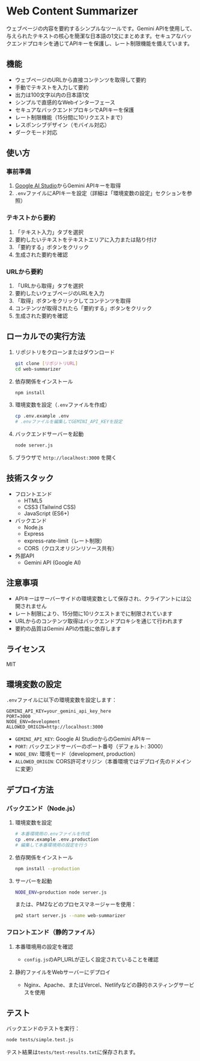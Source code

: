 # Web Content Summarizer

ウェブページの内容を要約するシンプルなツールです。Gemini APIを使用して、与えられたテキストの核心を簡潔な日本語の1文にまとめます。セキュアなバックエンドプロキシを通じてAPIキーを保護し、レート制限機能を備えています。

## 機能

- ウェブページのURLから直接コンテンツを取得して要約
- 手動でテキストを入力して要約
- 出力は100文字以内の日本語1文
- シンプルで直感的なWebインターフェース
- セキュアなバックエンドプロキシでAPIキーを保護
- レート制限機能（15分間に10リクエストまで）
- レスポンシブデザイン（モバイル対応）
- ダークモード対応

## 使い方

### 事前準備

1. [Google AI Studio](https://ai.google.dev/)からGemini APIキーを取得
2. `.env`ファイルにAPIキーを設定（詳細は「環境変数の設定」セクションを参照）

### テキストから要約

1. 「テキスト入力」タブを選択
2. 要約したいテキストをテキストエリアに入力または貼り付け
3. 「要約する」ボタンをクリック
4. 生成された要約を確認

### URLから要約

1. 「URLから取得」タブを選択
2. 要約したいウェブページのURLを入力
3. 「取得」ボタンをクリックしてコンテンツを取得
4. コンテンツが取得されたら「要約する」ボタンをクリック
5. 生成された要約を確認

## ローカルでの実行方法

1. リポジトリをクローンまたはダウンロード
   ```bash
   git clone [リポジトリURL]
   cd web-summarizer
   ```

2. 依存関係をインストール
   ```bash
   npm install
   ```

3. 環境変数を設定（`.env`ファイルを作成）
   ```bash
   cp .env.example .env
   # .envファイルを編集してGEMINI_API_KEYを設定
   ```

4. バックエンドサーバーを起動
   ```bash
   node server.js
   ```

5. ブラウザで `http://localhost:3000` を開く

## 技術スタック

- フロントエンド
  - HTML5
  - CSS3 (Tailwind CSS)
  - JavaScript (ES6+)
- バックエンド
  - Node.js
  - Express
  - express-rate-limit（レート制限）
  - CORS（クロスオリジンリソース共有）
- 外部API
  - Gemini API (Google AI)

## 注意事項

- APIキーはサーバーサイドの環境変数として保存され、クライアントには公開されません
- レート制限により、15分間に10リクエストまでに制限されています
- URLからのコンテンツ取得はバックエンドプロキシを通じて行われます
- 要約の品質はGemini APIの性能に依存します

## ライセンス

MIT

## 環境変数の設定

`.env`ファイルに以下の環境変数を設定します：

```
GEMINI_API_KEY=your_gemini_api_key_here
PORT=3000
NODE_ENV=development
ALLOWED_ORIGIN=http://localhost:3000
```

- `GEMINI_API_KEY`: Google AI StudioからのGemini APIキー
- `PORT`: バックエンドサーバーのポート番号（デフォルト: 3000）
- `NODE_ENV`: 環境モード（development, production）
- `ALLOWED_ORIGIN`: CORS許可オリジン（本番環境ではデプロイ先のドメインに変更）

## デプロイ方法

### バックエンド（Node.js）

1. 環境変数を設定
   ```bash
   # 本番環境用の.envファイルを作成
   cp .env.example .env.production
   # 編集して本番環境用の設定を行う
   ```

2. 依存関係をインストール
   ```bash
   npm install --production
   ```

3. サーバーを起動
   ```bash
   NODE_ENV=production node server.js
   ```

   または、PM2などのプロセスマネージャーを使用：
   ```bash
   pm2 start server.js --name web-summarizer
   ```

### フロントエンド（静的ファイル）

1. 本番環境用の設定を確認
   - `config.js`のAPI_URLが正しく設定されていることを確認

2. 静的ファイルをWebサーバーにデプロイ
   - Nginx、Apache、またはVercel、Netlifyなどの静的ホスティングサービスを使用

## テスト

バックエンドのテストを実行：

```bash
node tests/simple.test.js
```

テスト結果は`tests/test-results.txt`に保存されます。
